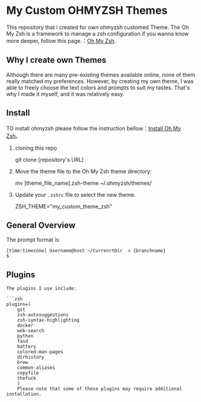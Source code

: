 # My Custom OHMYZSH Themes

This repository that i created for own ohmyzsh customed Theme. The Oh My Zsh is a framework to manage a zsh configuration.if you wanna know more deeper, follow this page.：[Oh My Zsh](https://github.com/ohmyzsh/ohmyzsh).
## Why I create own Themes

Although there are many pre-existing themes available online, none of them really matched my preferences. However, by creating my own theme, I was able to freely choose the text colors and prompts to suit my tastes. That's why I made it myself, and it was relatively easy.



## Install
TO install ohmyzsh please follow the instruction bellow：[Install Oh My Zsh](https://github.com/ohmyzsh/ohmyzsh)。



1. cloning this repo
   
   git clone [repository's URL]


2. Move the theme file to the Oh My Zsh theme directory:

    mv [theme_file_name].zsh-theme ~/.ohmyzsh/themes/


3. Update your `.zshrc` file to select the new theme.

    ZSH_THEME="my_custom_theme_zsh"


## General Overview
The prompt format is:

    
    [time:timezone] Username@host ~/CurrenrtDir  > {branchname}
    $

    



## Plugins

    The plugins I use include:

    ```zsh
    plugins=(
        git
        zsh-autosuggestions
        zsh-syntax-highlighting
        docker
        web-search
        python
        fasd
        battery
        colored-man-pages
        dirhistory
        brew
        common-aliases
        copyfile
        thefuck
        )
        Please note that some of these plugins may require additional installation.


